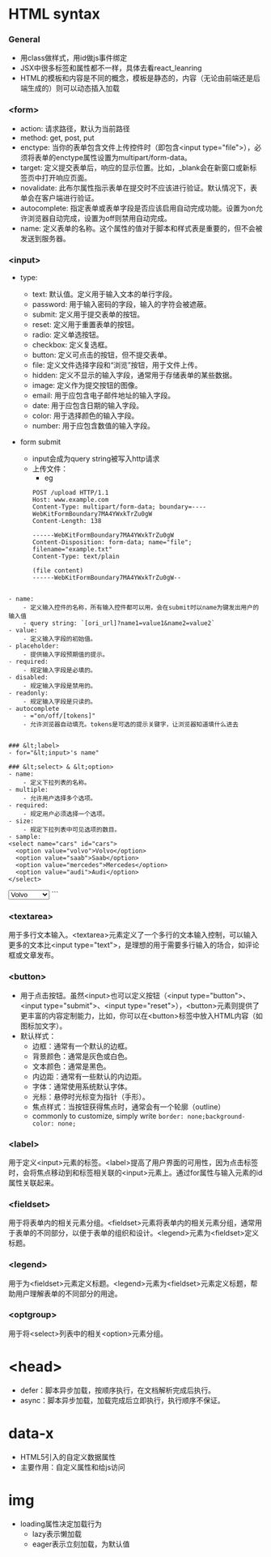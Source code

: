 # HTML syntax

### General
- 用class做样式，用id做js事件绑定
- JSX中很多标签和属性都不一样，具体去看react_leanring
- HTML的模板和内容是不同的概念，模板是静态的，内容（无论由前端还是后端生成的）则可以动态插入加载

### &lt;form>
- action: 请求路径，默认为当前路径
- method: get, post, put
- enctype: 当你的表单包含文件上传控件时（即包含&lt;input type="file">），必须将表单的enctype属性设置为multipart/form-data。
- target: 定义提交表单后，响应的显示位置。比如，_blank会在新窗口或新标签页中打开响应页面。
- novalidate: 此布尔属性指示表单在提交时不应该进行验证。默认情况下，表单会在客户端进行验证。
- autocomplete: 指定表单或表单字段是否应该启用自动完成功能。设置为on允许浏览器自动完成，设置为off则禁用自动完成。
- name: 定义表单的名称。这个属性的值对于脚本和样式表是重要的，但不会被发送到服务器。

### &lt;input> 
- type: 
    - text: 默认值。定义用于输入文本的单行字段。
    - password: 用于输入密码的字段，输入的字符会被遮蔽。
    - submit: 定义用于提交表单的按钮。
    - reset: 定义用于重置表单的按钮。
    - radio: 定义单选按钮。
    - checkbox: 定义复选框。
    - button: 定义可点击的按钮，但不提交表单。
    - file: 定义文件选择字段和“浏览”按钮，用于文件上传。
    - hidden: 定义不显示的输入字段，通常用于存储表单的某些数据。
    - image: 定义作为提交按钮的图像。
    - email: 用于应包含电子邮件地址的输入字段。
    - date: 用于应包含日期的输入字段。
    - color: 用于选择颜色的输入字段。
    - number: 用于应包含数值的输入字段。

- form submit
    - input会成为query string被写入http请求
    - 上传文件：
        - eg 
        ```
        POST /upload HTTP/1.1
        Host: www.example.com
        Content-Type: multipart/form-data; boundary=----WebKitFormBoundary7MA4YWxkTrZu0gW
        Content-Length: 138

        ------WebKitFormBoundary7MA4YWxkTrZu0gW
        Content-Disposition: form-data; name="file"; filename="example.txt"
        Content-Type: text/plain

        (file content)
        ------WebKitFormBoundary7MA4YWxkTrZu0gW--
```

- name: 
    - 定义输入控件的名称，所有输入控件都可以用，会在submit时以name为键发出用户的输入值
    - query string: `[ori_url]?name1=value1&name2=value2`
- value: 
    - 定义输入字段的初始值。
- placeholder: 
    - 提供输入字段预期值的提示。
- required: 
    - 规定输入字段是必填的。
- disabled: 
    - 规定输入字段是禁用的。
- readonly: 
    - 规定输入字段是只读的。
- autocomplete
    - ="on/off/[tokens]"
    - 允许浏览器自动填充。tokens是可选的提示关键字，让浏览器知道填什么进去


### &lt;label>
- for="&lt;input>'s name"

### &lt;select> & &lt;option>
- name: 
    - 定义下拉列表的名称。
- multiple: 
    - 允许用户选择多个选项。
- required: 
    - 规定用户必须选择一个选项。
- size: 
    - 规定下拉列表中可见选项的数目。
- sample: 
<select name="cars" id="cars">
  <option value="volvo">Volvo</option>
  <option value="saab">Saab</option>
  <option value="mercedes">Mercedes</option>
  <option value="audi">Audi</option>
</select>

```
<select name="cars" id="cars">
  <option value="volvo">Volvo</option>
  <option value="saab">Saab</option>
  <option value="mercedes">Mercedes</option>
  <option value="audi">Audi</option>
</select>
```

### &lt;textarea> 
用于多行文本输入。&lt;textarea>元素定义了一个多行的文本输入控制，可以输入更多的文本比&lt;input type="text">，是理想的用于需要多行输入的场合，如评论框或文章发布。

### &lt;button>
- 用于点击按钮。虽然&lt;input>也可以定义按钮（&lt;input type="button">、&lt;input type="submit">、&lt;input type="reset">），&lt;button>元素则提供了更丰富的内容定制能力，比如，你可以在&lt;button>标签中放入HTML内容（如图标加文字）。
- 默认样式：
    - 边框：通常有一个默认的边框。
    - 背景颜色：通常是灰色或白色。
    - 文本颜色：通常是黑色。
    - 内边距：通常有一些默认的内边距。
    - 字体：通常使用系统默认字体。
    - 光标：悬停时光标变为指针（手形）。
    - 焦点样式：当按钮获得焦点时，通常会有一个轮廓（outline）
    - commonly to customize, simply write `border: none;background-color: none;`

### &lt;label>
用于定义&lt;input>元素的标签。&lt;label>提高了用户界面的可用性，因为点击标签时，会将焦点移动到和标签相关联的&lt;input>元素上。通过for属性与输入元素的id属性关联起来。

### &lt;fieldset> 
用于将表单内的相关元素分组。&lt;fieldset>元素将表单内的相关元素分组，通常用于表单的不同部分，以便于表单的组织和设计。&lt;legend>元素为&lt;fieldset>定义标题。

### &lt;legend>
用于为&lt;fieldset>元素定义标题。&lt;legend>元素为&lt;fieldset>元素定义标题，帮助用户理解表单的不同部分的用途。

### &lt;optgroup>
用于将&lt;select>列表中的相关&lt;option>元素分组。


# &lt;head>
- defer：脚本异步加载，按顺序执行，在文档解析完成后执行。
- async：脚本异步加载，加载完成后立即执行，执行顺序不保证。

# data-x
- HTML5引入的自定义数据属性
- 主要作用：自定义属性和给js访问

# img
- loading属性决定加载行为
    - lazy表示懒加载
    - eager表示立刻加载，为默认值